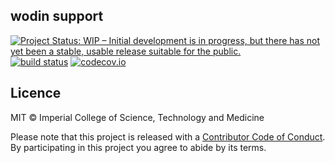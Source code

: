 ## wodin support

[![Project Status: WIP – Initial development is in progress, but there has not yet been a stable, usable release suitable for the public.](https://www.repostatus.org/badges/latest/wip.svg)](https://www.repostatus.org/#wip)
[![build status](https://github.com/mrc-ide/wodin-support/workflows/ci/badge.svg)](https://github.com/mrc-ide/wodin-support/actions)
[![codecov.io](https://codecov.io/github/mrc-ide/wodin-support/coverage.svg?branch=master)](https://codecov.io/github/mrc-ide/wodin-support?branch=master)

## Licence

MIT © Imperial College of Science, Technology and Medicine

Please note that this project is released with a [Contributor Code of Conduct](CONDUCT.md). By participating in this project you agree to abide by its terms.
